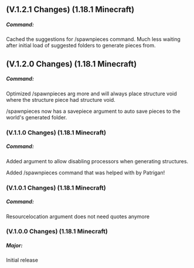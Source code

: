 ## **(V.1.2.1 Changes) (1.18.1 Minecraft)**

##### Command:
Cached the suggestions for /spawnpieces command. Much less waiting after initial load of suggested folders to generate pieces from.


## **(V.1.2.0 Changes) (1.18.1 Minecraft)**

##### Command:
Optimized /spawnpieces arg more and will always place structure void where the structure piece had structure void.

/spawnpieces now has a savepiece argument to auto save pieces to the world's generated folder.


### **(V.1.1.0 Changes) (1.18.1 Minecraft)**

##### Command:
Added argument to allow disabling processors when generating structures.

Added /spawnpieces command that was helped with by Patrigan!


### **(V.1.0.1 Changes) (1.18.1 Minecraft)**

##### Command:
Resourcelocation argument does not need quotes anymore


### **(V.1.0.0 Changes) (1.18.1 Minecraft)**

##### Major:
Initial release

